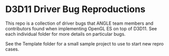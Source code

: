 # D3D11 Driver Bug Reproductions

This repo is a collection of driver bugs that ANGLE team members and contributors
found when implementing OpenGL ES on top of D3D11. See each individual folder for
more details on particular bugs.

See the Template folder for a small sample project to use to start new repro cases.
